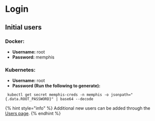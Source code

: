 # Login

## Initial users

### Docker:

* **Username:** root
* **Password:** memphis

### Kubernetes:

* **Username:** root
* **Password (Run the following to generate):**

```
 kubectl get secret memphis-creds -n memphis -o jsonpath="{.data.ROOT_PASSWORD}" | base64 --decode
```

{% hint style="info" %}
Additional new users can be added through the [Users page](users.md).
{% endhint %}
